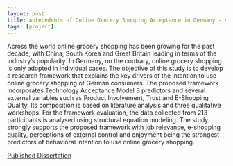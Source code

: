 ```yaml
---
layout: post
title: Antecedents of Online Grocery Shopping Acceptance in Germany - An Integrated Research Model
tags: [project]
---
```


Across the world online grocery shopping has been growing for the past decade, with China, South Korea and Great Britain leading in terms of the industry’s popularity. In Germany, on the contrary, online grocery shopping is only adopted in individual cases. The objective of this study is to develop a research framework that explains the key drivers of the intention to use online grocery shopping of German consumers. The proposed framework incorporates Technology Acceptance Model 3 predictors and several external variables such as Product Involvement, Trust and E-Shopping Quality. Its composition is based on literature analysis and three qualitative workshops. For the framework evaluation, the data collected from 213 participants is analysed using structural equation modeling. The study strongly supports the proposed framework with job relevance, e-shopping quality, perceptions of external control and enjoyment being the strongest predictors of behavioral intention to use online grocery shopping.

<a href="/dissertation.pdf" target="_blank">Published Dissertation</a>